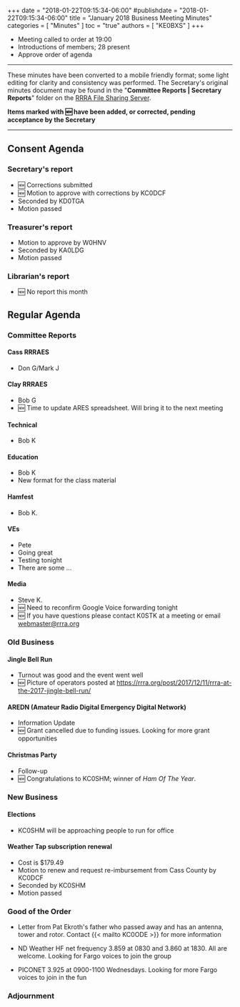 +++
date = "2018-01-22T09:15:34-06:00"
#publishdate = "2018-01-22T09:15:34-06:00"
title = "January 2018 Business Meeting Minutes"
categories = [ "Minutes" ]
toc = "true"
authors = [ "KE0BXS" ]
+++
* Meeting called to order at 19:00 
* Introductions of members; 28 present
* Approve order of agenda

<!--more-->

---

These minutes have been converted to a mobile friendly format; some light
editing for clarity and consistency was performed. The Secretary's original
minutes document may be found in the "**Committee Reports | Secretary
Reports**" folder on the [RRRA File Sharing Server](https://cloud.rrra.org/). 

**Items marked with :new: have been added, or corrected, pending
acceptance by the Secretary**

---

## Consent Agenda 

### Secretary's report
* :new: Corrections submitted
* :new: Motion to approve with corrections by KC0DCF
* Seconded by KD0TGA
* Motion passed

### Treasurer's report
* Motion to approve by W0HNV
* Seconded by KA0LDG
* Motion passed

### Librarian's report
* :new: No report this month

## Regular Agenda

### Committee Reports 

#### Cass RRRAES
* Don G/Mark J

#### Clay RRRAES
* Bob G
* :new: Time to update ARES spreadsheet. Will bring it to the next meeting

#### Technical
* Bob K

#### Education
* Bob K
* New format for the class material

#### Hamfest
* Bob K.

#### VEs
* Pete
* Going great
* Testing tonight
* There are some ...

#### Media
* Steve K.
* :new: Need to reconfirm Google Voice forwarding tonight
* :new: If you have questions please contact K0STK at a meeting or email webmaster@rrra.org

### Old Business

#### Jingle Bell Run
* Turnout was good and the event went well
* :new: Picture of operators posted at https://rrra.org/post/2017/12/11/rrra-at-the-2017-jingle-bell-run/

#### AREDN (Amateur Radio Digital Emergency Digital Network)
* Information Update
* :new: Grant cancelled due to funding issues. Looking for more grant opportunities

#### Christmas Party
* Follow-up
* :new: Congratulations to KC0SHM; winner of *Ham Of The Year*.

### New Business

#### Elections
* KC0SHM will be approaching people to run for office

#### Weather Tap subscription renewal
* Cost is $179.49
* Motion to renew and request re-imbursement from Cass County by KC0DCF
* Seconded by KC0SHM
* Motion passed

### Good of the Order

* Letter from Pat Ekroth's father who passed away and has an antenna,
tower and rotor. Contact {{< mailto KC0ODE >}} for more information

* ND Weather HF net frequency 3.859 at 0830 and 3.860 at 1830. All are
welcome. Looking for Fargo voices to join the group

* PICONET 3.925 at 0900-1100 Wednesdays. Looking for more Fargo voices
to join in the fun

### Adjournment
